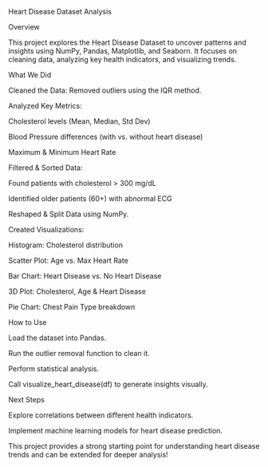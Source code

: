 Heart Disease Dataset Analysis

Overview

This project explores the Heart Disease Dataset to uncover patterns and insights using NumPy, Pandas, Matplotlib, and Seaborn. It focuses on cleaning data, analyzing key health indicators, and visualizing trends.

What We Did

Cleaned the Data: Removed outliers using the IQR method.

Analyzed Key Metrics:

Cholesterol levels (Mean, Median, Std Dev)

Blood Pressure differences (with vs. without heart disease)

Maximum & Minimum Heart Rate

Filtered & Sorted Data:

Found patients with cholesterol > 300 mg/dL

Identified older patients (60+) with abnormal ECG

Reshaped & Split Data using NumPy.

Created Visualizations:

Histogram: Cholesterol distribution

Scatter Plot: Age vs. Max Heart Rate

Bar Chart: Heart Disease vs. No Heart Disease

3D Plot: Cholesterol, Age & Heart Disease

Pie Chart: Chest Pain Type breakdown

How to Use

Load the dataset into Pandas.

Run the outlier removal function to clean it.

Perform statistical analysis.

Call visualize_heart_disease(df) to generate insights visually.

Next Steps

Explore correlations between different health indicators.

Implement machine learning models for heart disease prediction.

This project provides a strong starting point for understanding heart disease trends and can be extended for deeper analysis!
